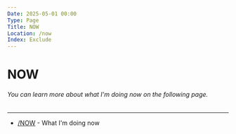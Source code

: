 ```yaml
---
Date: 2025-05-01 00:00
Type: Page
Title: NOW
Location: /now
Index: Exclude
---
```


# NOW

###### You can learn more about what I'm doing now on the following page.

---

- [/NOW](https://luxury-format.omg.lol/now) - What I'm doing now
